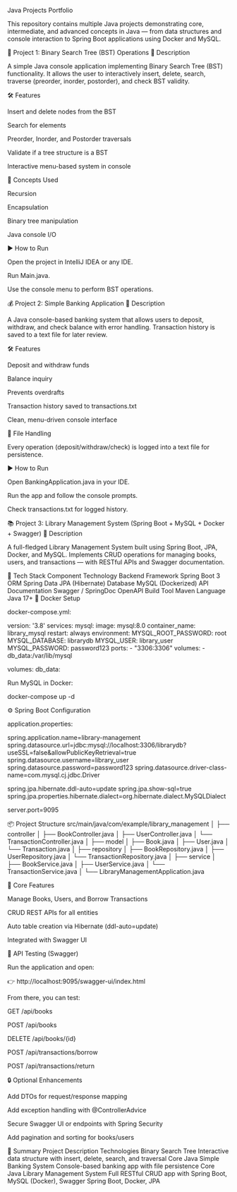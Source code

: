 Java Projects Portfolio

This repository contains multiple Java projects demonstrating core, intermediate, and advanced concepts in Java — from data structures and console interaction to Spring Boot applications using Docker and MySQL.

🧩 Project 1: Binary Search Tree (BST) Operations
📘 Description

A simple Java console application implementing Binary Search Tree (BST) functionality.
It allows the user to interactively insert, delete, search, traverse (preorder, inorder, postorder), and check BST validity.

🛠️ Features

Insert and delete nodes from the BST

Search for elements

Preorder, Inorder, and Postorder traversals

Validate if a tree structure is a BST

Interactive menu-based system in console

🧠 Concepts Used

Recursion

Encapsulation

Binary tree manipulation

Java console I/O

▶️ How to Run

Open the project in IntelliJ IDEA or any IDE.

Run Main.java.

Use the console menu to perform BST operations.

💰 Project 2: Simple Banking Application
📘 Description

A Java console-based banking system that allows users to deposit, withdraw, and check balance with error handling.
Transaction history is saved to a text file for later review.

🛠️ Features

Deposit and withdraw funds

Balance inquiry

Prevents overdrafts

Transaction history saved to transactions.txt

Clean, menu-driven console interface

💾 File Handling

Every operation (deposit/withdraw/check) is logged into a text file for persistence.

▶️ How to Run

Open BankingApplication.java in your IDE.

Run the app and follow the console prompts.

Check transactions.txt for logged history.

📚 Project 3: Library Management System (Spring Boot + MySQL + Docker + Swagger)
📘 Description

A full-fledged Library Management System built using Spring Boot, JPA, Docker, and MySQL.
Implements CRUD operations for managing books, users, and transactions — with RESTful APIs and Swagger documentation.

🧱 Tech Stack
Component	Technology
Backend Framework	Spring Boot 3
ORM	Spring Data JPA (Hibernate)
Database	MySQL (Dockerized)
API Documentation	Swagger / SpringDoc OpenAPI
Build Tool	Maven
Language	Java 17+
🐳 Docker Setup

docker-compose.yml:

version: '3.8'
services:
  mysql:
    image: mysql:8.0
    container_name: library_mysql
    restart: always
    environment:
      MYSQL_ROOT_PASSWORD: root
      MYSQL_DATABASE: librarydb
      MYSQL_USER: library_user
      MYSQL_PASSWORD: password123
    ports:
      - "3306:3306"
    volumes:
      - db_data:/var/lib/mysql

volumes:
  db_data:


Run MySQL in Docker:

docker-compose up -d

⚙️ Spring Boot Configuration

application.properties:

spring.application.name=library-management
spring.datasource.url=jdbc:mysql://localhost:3306/librarydb?useSSL=false&allowPublicKeyRetrieval=true
spring.datasource.username=library_user
spring.datasource.password=password123
spring.datasource.driver-class-name=com.mysql.cj.jdbc.Driver

spring.jpa.hibernate.ddl-auto=update
spring.jpa.show-sql=true
spring.jpa.properties.hibernate.dialect=org.hibernate.dialect.MySQLDialect

server.port=9095

📦 Project Structure
src/main/java/com/example/library_management
│
├── controller
│   ├── BookController.java
│   ├── UserController.java
│   └── TransactionController.java
│
├── model
│   ├── Book.java
│   ├── User.java
│   └── Transaction.java
│
├── repository
│   ├── BookRepository.java
│   ├── UserRepository.java
│   └── TransactionRepository.java
│
├── service
│   ├── BookService.java
│   ├── UserService.java
│   └── TransactionService.java
│
└── LibraryManagementApplication.java

🧠 Core Features

Manage Books, Users, and Borrow Transactions

CRUD REST APIs for all entities

Auto table creation via Hibernate (ddl-auto=update)

Integrated with Swagger UI

🧪 API Testing (Swagger)

Run the application and open:

👉 http://localhost:9095/swagger-ui/index.html

From there, you can test:

GET /api/books

POST /api/books

DELETE /api/books/{id}

POST /api/transactions/borrow

POST /api/transactions/return

🔒 Optional Enhancements

Add DTOs for request/response mapping

Add exception handling with @ControllerAdvice

Secure Swagger UI or endpoints with Spring Security

Add pagination and sorting for books/users

🧾 Summary
Project	Description	Technologies
Binary Search Tree	Interactive data structure with insert, delete, search, and traversal	Core Java
Simple Banking System	Console-based banking app with file persistence	Core Java
Library Management System	Full RESTful CRUD app with Spring Boot, MySQL (Docker), Swagger	Spring Boot, Docker, JPA